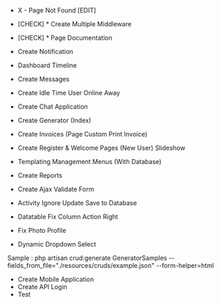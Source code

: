 - X - Page Not Found [EDIT]

- [CHECK] * Create Multiple Middleware
- [CHECK] * Page Documentation
- Create Notification
- Dashboard Timeline
- Create Messages
- Create Idle Time User Online Away
- Create Chat Application
- Create Generator (Index)
- Create Invoices (Page Custom Print Invoice)
- Create Register & Welcome Pages (New User) Slideshow
- Templating Management Menus (With Database)
- Create Reports
- Create Ajax Validate Form

- Activity Ignore Update Save to Database
- Datatable Fix Column Action Right
- Fix Photo Profile
- Dynamic Dropdown Select

Sample :
php artisan crud:generate GeneratorSamples --fields_from_file="./resources/cruds/example.json" --form-helper=html

- Create Mobile Application
- Create API Login
- Test
